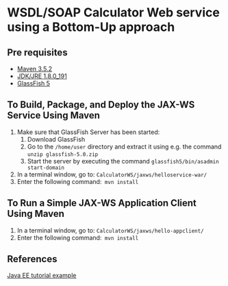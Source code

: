 # WSDL/SOAP Calculator Web service using a Bottom-Up approach 
## Pre requisites

- [Maven 3.5.2](https://maven.apache.org/download.cgi)
- [JDK/JRE 1.8.0_191](https://www.oracle.com/technetwork/java/javase/8u191-relnotes-5032181.html)
- [GlassFish 5](https://javaee.github.io/glassfish/download)

## To Build, Package, and Deploy the JAX-WS Service Using Maven
1. Make sure that GlassFish Server has been started:
    1. Download GlassFish
    2. Go to the ```/home/user``` directory and extract it using e.g. the command ```unzip glassfish-5.0.zip```
    3. Start the server by executing the command ```glassfish5/bin/asadmin start-domain``` 
2. In a terminal window, go to:
``` CalculatorWS/jaxws/helloservice-war/ ```
3. Enter the following command:``` mvn install```

## To Run a Simple JAX-WS Application Client Using Maven
1. In a terminal window, go to:
``` CalculatorWS/jaxws/hello-appclient/ ```
2. Enter the following command:``` mvn install```

## References
[Java EE tutorial example](https://docs.oracle.com/javaee/7/tutorial/jaxws001.htm#BNAYN)
